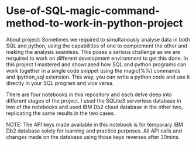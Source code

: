 # Use-of-SQL-magic-command-method-to-work-in-python-project
About project:
Sometimes we required to simultanously analyse data in both SQL and python, using the capabilities of one to complement the other and making the analysis seamless. This poses a serious challenge as we are rerquired to work on different development environment to get this done. 
In this project I mastered and showcased how SQL and python programs can work together in a single code snippet using the magic(%%) commands and ipython_sql extension. This way, you can write a python code and use it directly in your SQL program and  vice versa.

There are four notebooks in this repository and each delve deep into different stages of the project. 
I used the SQLite3 serverless database in two of the notebooks and used IBM Db2 cloud database in the other two, replicating the same results in the two cases.

NOTE: The API keys made available in this notebook is for temporary IBM Db2 database solely for learning and practice purposes. All API calls and changes made on the database using those keys reverses after 30mins.
